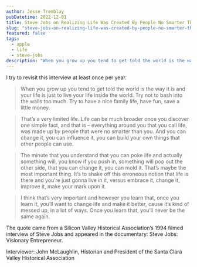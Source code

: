 ```yaml
---
author: Jesse Tremblay
pubDatetime: 2022-12-01
title: Steve Jobs on Realizing Life Was Created By People No Smarter Than You
slug: "steve-jobs-on-realizing-life-was-created-by-people-no-smarter-than-you"
featured: false
tags:
  - apple
  - life
  - steve-jobs
description: "When you grow up you tend to get told the world is the way it is and your life is just to live your life inside the world. Try not to bash into the walls too much. Try to have a nice family life, have fun, save a little money."
---
```


I try to revisit this interview at least once per year.

> When you grow up you tend to get told the world is the way it is and your life is just to live your life inside the world. Try not to bash into the walls too much. Try to have a nice family life, have fun, save a little money.

> That’s a very limited life. Life can be much broader once you discover one simple fact, and that is – everything around you that you call life, was made up by people that were no smarter than you. And you can change it, you can influence it, you can build your own things that other people can use.

> The minute that you understand that you can poke life and actually something will, you know if you push in, something will pop out the other side, that you can change it, you can mold it. That’s maybe the most important thing. It’s to shake off this erroneous notion that life is there and you’re just gonna live in it, versus embrace it, change it, improve it, make your mark upon it.

> I think that’s very important and however you learn that, once you learn it, you’ll want to change life and make it better, cause it’s kind of messed up, in a lot of ways. Once you learn that, you’ll never be the same again.

The quote came from a Silicon Valley Historical Association’s 1994 filmed interview of Steve Jobs and appeared in the documentary: Steve Jobs: Visionary Entrepreneur.

Interviewer: John McLaughlin, Historian and President of the Santa Clara Valley Historical Association
